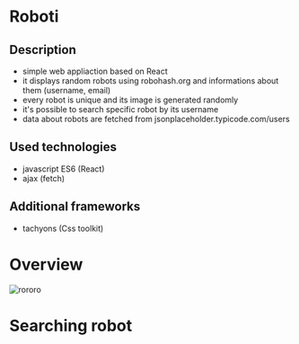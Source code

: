 # Roboti

## Description
- simple web appliaction based on React
- it displays random robots using robohash.org and informations about them (username, email)
- every robot is unique and its image is generated randomly
- it's possible to search specific robot by its username
- data about robots are fetched from jsonplaceholder.typicode.com/users

## Used technologies
- javascript ES6 (React)
- ajax (fetch)

## Additional frameworks
- tachyons (Css toolkit)

# Overview
![rororo](https://user-images.githubusercontent.com/45901583/61559990-4ce7e800-aa6b-11e9-9b30-605a8c9ffefe.PNG)

# Searching robot
